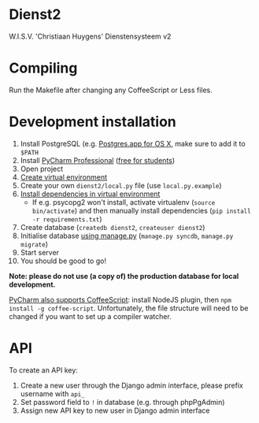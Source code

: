 # Dienst2
W.I.S.V. 'Christiaan Huygens'
Dienstensysteem v2

# Compiling

Run the Makefile after changing any CoffeeScript or Less files.

# Development installation

1. Install PostgreSQL (e.g. [Postgres.app for OS X](http://postgresapp.com), make sure to add it to `$PATH`
2. Install [PyCharm Professional](https://www.jetbrains.com/pycharm/) ([free for students](https://www.jetbrains.com/student/))
3. Open project
4. [Create virtual environment](https://www.jetbrains.com/pycharm/help/creating-virtual-environment.html)
5. Create your own `dienst2/local.py` file (use `local.py.example`)
6. [Install dependencies in virtual environment](https://www.jetbrains.com/pycharm/help/resolving-unsatisfied-dependencies.html)
   * If e.g. psycopg2 won't install, activate virtualenv (`source bin/activate`) and then manually install dependencies (`pip install -r requirements.txt`)
7. Create database (`createdb dienst2`, `createuser dienst2`)
8. Initialise database [using manage.py](https://www.jetbrains.com/pycharm/help/running-tasks-of-manage-py-utility.html) (`manage.py syncdb`, `manage.py migrate`)
9. Start server
10. You should be good to go!

**Note: please do not use (a copy of) the production database for local development.**

[PyCharm also supports CoffeeScript](https://www.jetbrains.com/pycharm/help/transpiling-coffeescript-to-javascript.html): install NodeJS plugin, then `npm install -g coffee-script`. Unfortunately, the file structure will need to be changed if you want to set up a compiler watcher.

# API

To create an API key:

1. Create a new user through the Django admin interface, please prefix username with `api_`
2. Set password field to `!` in database (e.g. through phpPgAdmin)
3. Assign new API key to new user in Django admin interface
